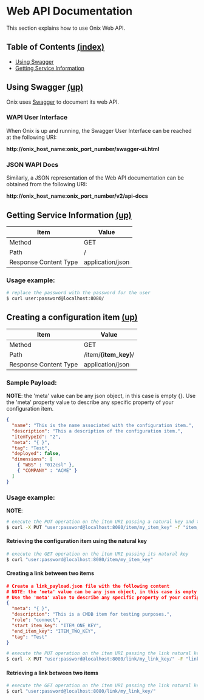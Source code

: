 # Web API Documentation 

This section explains how to use Onix Web API. 


<a name="toc"></a>
## Table of Contents [(index)](./../readme.md)

- [Using Swagger](#using-swagger)
- [Getting Service Information](#getting-service-information)


<a name="using-swagger"></a>
## Using Swagger [(up)](#toc)

Onix uses [Swagger](https://swagger.io/) to document its web API. 

### WAPI User Interface

When Onix is up and running, the Swagger User Interface can be reached at the following URI:

**http://onix_host_name:onix_port_number/swagger-ui.html**
 
### JSON WAPI Docs

Similarly, a JSON representation of the Web API documentation can be obtained from the following URI: 
 
**http://onix_host_name:onix_port_number/v2/api-docs**


<a name="getting-service-information"></a>
## Getting Service Information [(up)](#toc)

| Item  | Value  | 
|---|---|
| Method | GET | 
| Path | / |
| Response Content Type | application/json |
 

### Usage example:

```bash
# replace the password with the password for the user
$ curl user:password@localhost:8080/
```

## Creating a configuration item [(up)](#toc)

| Item  | Value  | 
|---|---|
| Method | GET | 
| Path | /item/**{item_key}**/|
| Response Content Type | application/json |
 

### Sample Payload:

**NOTE**: the 'meta' value can be any json object, in this case is empty {}.
Use the 'meta' property value to describe any specific property of your configuration item.

```json
{
  "name": "This is the name associated with the configuration item.",
  "description": "This a description of the configuration item.",
  "itemTypeId": "2",  
  "meta": "{ }",
  "tag": "Test",
  "deployed": false,
  "dimensions": [
    { "WBS" : "012csl" },
    { "COMPANY" : "ACME" }
  ]
}
```

### Usage example:

**NOTE**: 

```bash
# execute the PUT operation on the item URI passing a natural key and the payload.json file
$ curl -X PUT "user:password@localhost:8080/item/my_item_key" -f "item_payload.json"
```

#### Retrieving the configuration item using the natural key

```bash
# execute the GET operation on the item URI passing its natural key
$ curl "user:password@localhost:8080/item/my_item_key" 
```

#### Creating a link between two items

```json
# Create a link_payload.json file with the following content
# NOTE: the 'meta' value can be any json object, in this case is empty {}
# Use the 'meta' value to describe any specific property of your configuration item.
{
  "meta": "{ }",
  "description": "This is a CMDB item for testing purposes.",
  "role": "connect",
  "start_item_key": "ITEM_ONE_KEY",
  "end_item_key": "ITEM_TWO_KEY",
  "tag": "Test"
}
```

```bash
# execute the PUT operation on the item URI passing the link natural key and the payload.json file
$ curl -X PUT "user:password@localhost:8080/link/my_link_key/" -F "link_payload.json"
```

#### Retrieving a link between two items
```bash
# execute the GET operation on the item URI passing the link natural key 
$ curl "user:password@localhost:8080/link/my_link_key/" 
```
